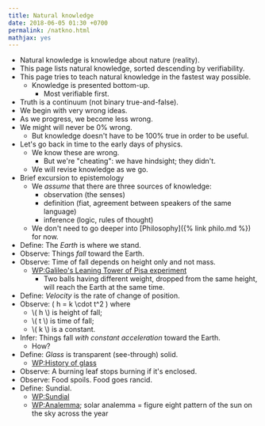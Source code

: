 ```yaml
---
title: Natural knowledge
date: 2018-06-05 01:30 +0700
permalink: /natkno.html
mathjax: yes
---
```


- Natural knowledge is knowledge about nature (reality).
- This page lists natural knowledge, sorted descending by verifiability.
- This page tries to teach natural knowledge in the fastest way possible.
    - Knowledge is presented bottom-up.
        - Most verifiable first.
- Truth is a continuum (not binary true-and-false).
- We begin with very wrong ideas.
- As we progress, we become less wrong.
- We might will never be 0% wrong.
    - But knowledge doesn't have to be 100% true in order to be useful.
- Let's go back in time to the early days of physics.
    - We know these are wrong.
        - But we're "cheating": we have hindsight; they didn't.
    - We will revise knowledge as we go.
- Brief excursion to epistemology
    - We *assume* that there are three sources of knowledge:
        - observation (the senses)
        - definition (fiat, agreement between speakers of the same language)
        - inference (logic, rules of thought)
    - We don't need to go deeper into [Philosophy]({% link philo.md %}) for now.
- Define: The *Earth* is where we stand.
- Observe: Things *fall* toward the Earth.
- Observe: Time of fall depends on height only and not mass.
    - [WP:Galileo's Leaning Tower of Pisa experiment](https://en.wikipedia.org/wiki/Galileo%27s_Leaning_Tower_of_Pisa_experiment)
        - Two balls having different weight, dropped from the same height, will reach the Earth at the same time.
- Define: *Velocity* is the rate of change of position.
- Observe: <span>\( h = k \cdot t^2 \)</span> where
    - \\( h \\) is height of fall;
    - \\( t \\) is time of fall;
    - \\( k \\) is a constant.
- Infer: Things fall *with constant acceleration* toward the Earth.
    - How?
- Define: *Glass* is transparent (see-through) solid.
    - [WP:History of glass](https://en.wikipedia.org/wiki/History_of_glass)
- Observe: A burning leaf stops burning if it's enclosed.
- Observe: Food spoils. Food goes rancid.
- Define: Sundial.
    - [WP:Sundial](https://en.wikipedia.org/wiki/Sundial)
    - [WP:Analemma](https://en.wikipedia.org/wiki/Analemma);
    solar analemma = figure eight pattern of the sun on the sky across the year
